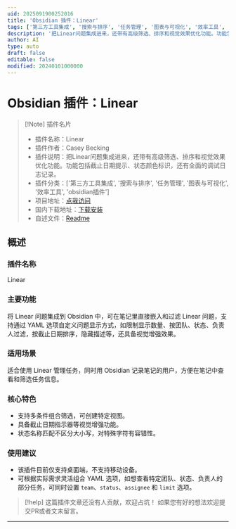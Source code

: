 ```yaml
---
uid: 2025091900252016
title: 'Obsidian 插件：Linear'
tags: ['第三方工具集成', '搜索与排序', '任务管理', '图表与可视化', '效率工具', 'obsidian插件']
description: '把Linear问题集成进来，还带有高级筛选、排序和视觉效果优化功能。功能包括截止日期提示、状态颜色标识，还有全面的调试日志记录。'
author: AI
type: auto
draft: false
editable: false
modified: 20240101000000
---
```


# Obsidian 插件：Linear

> [!Note] 插件名片
> - 插件名称：Linear
> - 插件作者：Casey Becking
> - 插件说明：把Linear问题集成进来，还带有高级筛选、排序和视觉效果优化功能。功能包括截止日期提示、状态颜色标识，还有全面的调试日志记录。
> - 插件分类：['第三方工具集成', '搜索与排序', '任务管理', '图表与可视化', '效率工具', 'obsidian插件']
> - 项目地址：[点我访问](https://github.com/caseybecking/obsidian-linear-plugin)
> - 国内下载地址：[下载安装](https://pkmer.cn/products/plugin/pluginMarket/?linear)
> - 自述文件：[Readme](https://ghproxy.net/https://raw.githubusercontent.com/caseybecking/obsidian-linear-plugin/master/README.md)



## 概述

### 插件名称
Linear

### 主要功能
将 Linear 问题集成到 Obsidian 中，可在笔记里直接嵌入和过滤 Linear 问题，支持通过 YAML 选项自定义问题显示方式，如限制显示数量、按团队、状态、负责人过滤，按截止日期排序，隐藏描述等，还具备视觉增强效果。

### 适用场景
适合使用 Linear 管理任务，同时用 Obsidian 记录笔记的用户，方便在笔记中查看和筛选任务信息。

### 核心特色
- 支持多条件组合筛选，可创建特定视图。
- 具备截止日期指示器等视觉增强功能。
- 状态名称匹配不区分大小写，对特殊字符有容错性。

### 使用建议
- 该插件目前仅支持桌面端，不支持移动设备。
- 可根据实际需求灵活组合 YAML 选项，如想查看特定团队、状态、负责人的部分任务，可同时设置 `team`、`status`、`assignee` 和 `limit` 选项。


> [!help] 
> 这篇插件文章还没有人贡献，欢迎占坑！
> 如果您有好的想法欢迎提交PR或者文末留言。
> 

---


